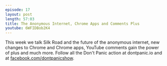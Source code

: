 ```yaml
---
episode: 17
layout: post
length: 57:03
title: The Anonymous Internet, Chrome Apps and Comments Plus
youtube: 6WFIDBob2K4
---
```


This week we talk Silk Road and the future of the anonymous internet, new changes to Chrome and Chrome apps, YouTube comments gain the power of plus and much more. Follow all the Don't Panic action at dontpanic.io and at [facebook.com/dontpanicshow](http://facebook.com/dontpanicshow).
